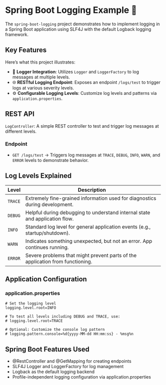 # Spring Boot Logging Example 📝

The `spring-boot-logging` project demonstrates how to implement logging in a Spring Boot application using SLF4J with the default Logback logging framework.

## Key Features 

Here’s what this project illustrates:

- 📄 **Logger Integration**: Utilizes `Logger` and `LoggerFactory` to log messages at multiple levels.
- 🌐 **RESTful Logging Endpoint**: Exposes an endpoint `/logs/test` to trigger logs at various severity levels.
- ⚙️ **Configurable Logging Levels**: Customize log levels and patterns via `application.properties`.

## REST API

`LogController`: A simple REST controller to test and trigger log messages at different levels.

### Endpoint

- `GET /logs/test` → Triggers log messages at `TRACE`, `DEBUG`, `INFO`, `WARN`, and `ERROR` levels to demonstrate behavior.

## Log Levels Explained

| Level   | Description                                                                 |
|---------|-----------------------------------------------------------------------------|
| `TRACE` | Extremely fine-grained information used for diagnostics during development. |
| `DEBUG` | Helpful during debugging to understand internal state and application flow. |
| `INFO`  | Standard log level for general application events (e.g., startup/shutdown). |
| `WARN`  | Indicates something unexpected, but not an error. App continues running.     |
| `ERROR` | Severe problems that might prevent parts of the application from functioning.|

## Application Configuration

### application.properties

```properties
# Set the logging level
logging.level.root=INFO

# To test all levels including DEBUG and TRACE, use:
# logging.level.root=TRACE

# Optional: Customize the console log pattern
# logging.pattern.console=%d{yyyy-MM-dd HH:mm:ss} - %msg%n

```

## Spring Boot Features Used

  - @RestController and @GetMapping for creating endpoints
  - SLF4J Logger and LoggerFactory for log management
  - Logback as the default logging backend
  - Profile-independent logging configuration via application.properties
